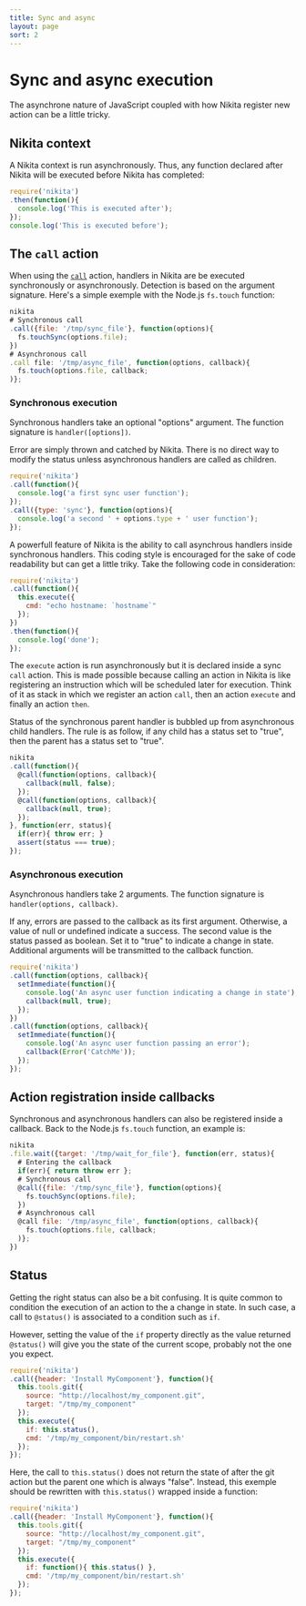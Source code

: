 ```yaml
---
title: Sync and async
layout: page
sort: 2
---
```


# Sync and async execution

The asynchrone nature of JavaScript coupled with how Nikita register new action can be a little tricky.

## Nikita context

A Nikita context is run asynchronously. Thus, any function declared after Nikita will be executed before Nikita has completed:

```js
require('nikita')
.then(function(){
  console.log('This is executed after');
});
console.log('This is executed before');
```

## The `call` action

When using the [`call`] action, handlers in Nikita are be executed synchronously or asynchronously. Detection is based on the argument signature. Here's a simple exemple with the Node.js `fs.touch` function:

```js
nikita
# Synchronous call
.call({file: '/tmp/sync_file'}, function(options){
  fs.touchSync(options.file);
})
# Asynchronous call
.call file: '/tmp/async_file', function(options, callback){
  fs.touch(options.file, callback;
)};
```

### Synchronous execution

Synchronous handlers take an optional "options" argument. The function signature is `handler([options])`.

Error are simply thrown and catched by Nikita. There is no direct way to modify the status unless asynchronous handlers are called as children.

```js
require('nikita')
.call(function(){
  console.log('a first sync user function');
});
.call({type: 'sync'}, function(options){
  console.log('a second ' + options.type + ' user function');
});
```

A powerfull feature of Nikita is the ability to call asynchrous handlers inside synchronous handlers. This coding style is encouraged for the sake of code readability but can get a little triky. Take the following code in consideration:

```js
require('nikita')
.call(function(){
  this.execute({
    cmd: "echo hostname: `hostname`"
  });
})
.then(function(){
  console.log('done');
});
```

The `execute` action is run asynchronously but it is declared inside a sync `call` action. This is made possible because calling an action in Nikita is like registering an instruction which will be scheduled later for execution. Think of it as stack in which we register an action `call`, then an action `execute` and finally an action `then`.

Status of the synchronous parent handler is bubbled up from asynchronous child handlers. The rule is as follow, if any child has a status set to "true", then the parent has a status set to "true".

```js
nikita
.call(function(){
  @call(function(options, callback){
    callback(null, false);
  });
  @call(function(options, callback){
    callback(null, true);
  });
}, function(err, status){
  if(err){ throw err; }
  assert(status === true);
});
```

### Asynchronous execution

Asynchronous handlers take 2 arguments. The function signature is `handler(options, callback)`.

If any, errors are passed to the callback as its first argument. Otherwise, a value of null or undefined indicate a success. The second value is the status passed as boolean. Set it to "true" to indicate a change in state. Additional arguments will be transmitted to the callback function.

```js
require('nikita')
.call(function(options, callback){
  setImmediate(function(){
    console.log('An async user function indicating a change in state');
    callback(null, true);
  });
})
.call(function(options, callback){
  setImmediate(function(){
    console.log('An async user function passing an error');
    callback(Error('CatchMe'));
  });
});
```

## Action registration inside callbacks

Synchronous and asynchronous handlers can also be registered inside a callback. Back to the Node.js `fs.touch` function, an example is:

```js
nikita
.file.wait({target: '/tmp/wait_for_file'}, function(err, status){
  # Entering the callback
  if(err){ return throw err };
  # Synchronous call
  @call({file: '/tmp/sync_file'}, function(options){
    fs.touchSync(options.file);
  })
  # Asynchronous call
  @call file: '/tmp/async_file', function(options, callback){
    fs.touch(options.file, callback;
  )};
})
```

## Status

Getting the right status can also be a bit confusing. It is quite common to condition the execution of an action to the a change in state. In such case, a call to `@status()` is associated to a condition such as `if`.

However, setting the value of the `if` property directly as the value returned `@status()` will give you the state of the current scope, probably not the one you expect.

```js
require('nikita')
.call({header: 'Install MyComponent'}, function(){
  this.tools.git({
    source: "http://localhost/my_component.git",
    target: "/tmp/my_component"
  });
  this.execute({
    if: this.status(),
    cmd: '/tmp/my_component/bin/restart.sh'
  });
});
```

Here, the call to `this.status()` does not return the state of after the git action but the parent one which is always "false". Instead, this exemple should be rewritten with `this.status()` wrapped inside a function:

```js
require('nikita')
.call({header: 'Install MyComponent'}, function(){
  this.tools.git({
    source: "http://localhost/my_component.git",
    target: "/tmp/my_component"
  });
  this.execute({
    if: function(){ this.status() },
    cmd: '/tmp/my_component/bin/restart.sh'
  });
});
```

[`call`]: ../call
